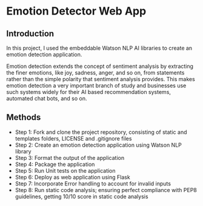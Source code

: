 # Emotion Detector Web App
## Introduction
In this project, I used the embeddable Watson NLP AI libraries to create an emotion detection application.

Emotion detection extends the concept of sentiment analysis by extracting the finer emotions, like joy, sadness, anger, and so on, from statements rather than the simple polarity that sentiment analysis provides. This makes emotion detection a very important branch of study and businesses use such systems widely for their AI based recommendation systems, automated chat bots, and so on.

## Methods
* Step 1: Fork and clone the project repository, consisting of static and templates folders, LICENSE and .gitignore files
* Step 2: Create an emotion detection application using Watson NLP library
* Step 3: Format the output of the application
* Step 4: Package the application
* Step 5: Run Unit tests on the application
* Step 6: Deploy as web application using Flask
* Step 7: Incorporate Error handling to account for invalid inputs
* Step 8: Run static code analysis; ensuring perfect compliance with PEP8 guidelines, getting 10/10 score in static code analysis

